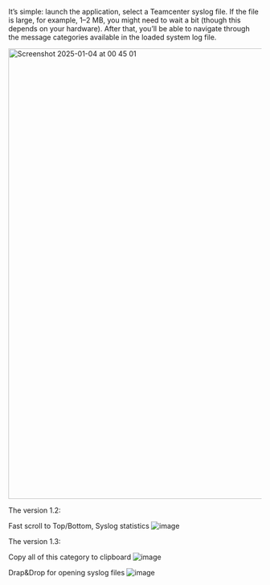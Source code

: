 It’s simple: launch the application, select a Teamcenter syslog file. If the file is large, for example, 1–2 MB, you might need to wait a bit (though this depends on your hardware). After that, you’ll be able to navigate through the message categories available in the loaded system log file.


<img width="897" alt="Screenshot 2025-01-04 at 00 45 01" src="https://github.com/user-attachments/assets/8ca08e55-7ae4-4adb-b283-20da5f9868cf" />


The version 1.2:


Fast scroll to Top/Bottom, Syslog statistics
![image](https://github.com/user-attachments/assets/6bc340ae-5ba0-47ee-9a95-f2e1fee49eb7)


The version 1.3:

Copy all of this category to clipboard
![image](https://github.com/user-attachments/assets/744780b4-a99e-43b7-9d13-0d6031df2077)

Drap&Drop for opening syslog files
![image](https://github.com/user-attachments/assets/900377c3-17b2-4a06-a60b-5816845e1707)

